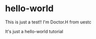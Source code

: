 hello-world
===========
This is just a test!!
I'm Doctor.H from uestc

It's just a hello-world tutorial
